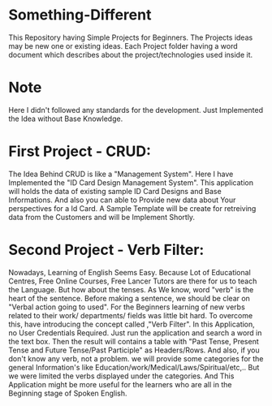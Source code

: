 # Something-Different
This Repository having Simple Projects for Beginners. The Projects ideas may be new one or existing ideas. Each Project folder having a word document which describes about the project/technologies used inside it. 

# Note
Here I didn't followed any standards for the development. Just Implemented the Idea without Base Knowledge. 

# First Project - CRUD:
   The Idea Behind CRUD is like a "Management System". Here I have Implemented the "ID Card Design Management System". This application will holds the data of existing sample ID Card Designs and Base Informations. And also you can able to Provide new data about Your perspectives for a Id Card. A Sample Template will  be create for retreiving data from the Customers and will be Implement Shortly. 
   
# Second Project - Verb Filter:
   Nowadays, Learning of English Seems Easy. Because Lot of Educational Centres, Free Online Courses, Free Lancer Tutors are there for us to teach the Language. But how about the tenses. As We know, word "verb" is the heart of the sentence.  Before making a sentence, we should be clear on "Verbal action going to used". For the Beginners learning of new verbs related to their work/ departments/ fields was little bit hard. To overcome this, have introducing the concept called ,"Verb Filter". In this Application, no User Credentials Required. Just run the application and search a word in the text box. Then the result will contains a table with "Past Tense, Present Tense and Future Tense/Past Participle" as Headers/Rows. And also, if you don't know any verb, not a problem. we will provide some categories for the general Information's like Education/work/Medical/Laws/Spiritual/etc,.. But we were limited the verbs displayed under the categories. And This Application might be more useful for the learners who are all in the Beginning stage of Spoken English.
   


   
  



